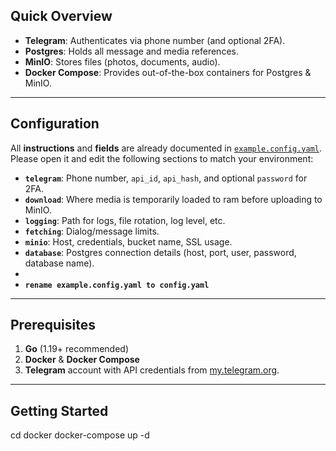 
## Quick Overview

- **Telegram**: Authenticates via phone number (and optional 2FA).
- **Postgres**: Holds all message and media references.
- **MinIO**: Stores files (photos, documents, audio).
- **Docker Compose**: Provides out-of-the-box containers for Postgres & MinIO.

---

## Configuration

All **instructions** and **fields** are already documented in [`example.config.yaml`](./example.config.yaml).  
Please open it and edit the following sections to match your environment:

- **`telegram`**: Phone number, `api_id`, `api_hash`, and optional `password` for 2FA.
- **`download`**: Where media is temporarily loaded to ram before uploading to MinIO.
- **`logging`**: Path for logs, file rotation, log level, etc.
- **`fetching`**: Dialog/message limits.
- **`minio`**: Host, credentials, bucket name, SSL usage.
- **`database`**: Postgres connection details (host, port, user, password, database name).
- 
- **`rename example.config.yaml to config.yaml`**
---

## Prerequisites

1. **Go** (1.19+ recommended)
2. **Docker** & **Docker Compose**
3. **Telegram** account with API credentials from [my.telegram.org](https://my.telegram.org/).

---

## Getting Started

   cd docker
   docker-compose up -d